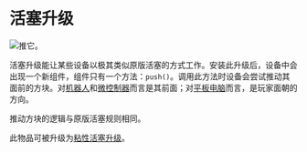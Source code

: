 # 活塞升级

![推它。](oredict:oc:pistonUpgrade)

活塞升级能让某些设备以极其类似原版活塞的方式工作。安装此升级后，设备中会出现一个新组件，组件只有一个方法：`push()`。调用此方法时设备会尝试推动其面前的方块。对[机器人](../block/robot.md)和[微控制器](../block/microcontroller.md)而言是其前面；对[平板电脑](tablet.md)而言，是玩家面朝的方向。

推动方块的逻辑与原版活塞规则相同。

此物品可被升级为[粘性活塞升级](stickypistonupgrade.md)。

